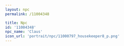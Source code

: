 ```yaml
---
layout: npc
permalink: /11004348

title: Npc
id: '11004348'
npc_name: 'Claus'
icon_url: 'portrait/npc/11000797_housekeeper8_p.png'
---
```

